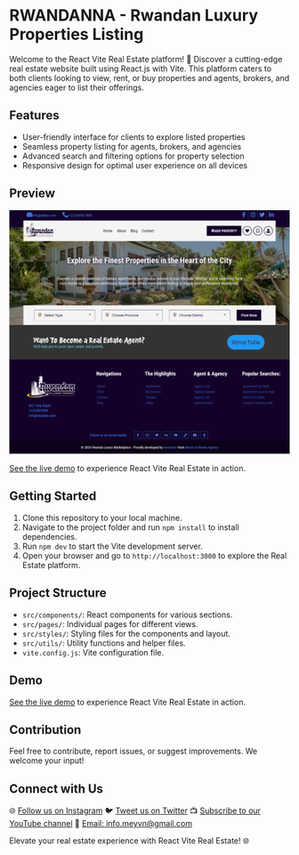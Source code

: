 # RWANDANNA - Rwandan Luxury Properties Listing

Welcome to the React Vite Real Estate platform! 🏡 Discover a cutting-edge real estate website built using React.js with Vite. This platform caters to both clients looking to view, rent, or buy properties and agents, brokers, and agencies eager to list their offerings.

## Features
- User-friendly interface for clients to explore listed properties
- Seamless property listing for agents, brokers, and agencies
- Advanced search and filtering options for property selection
- Responsive design for optimal user experience on all devices

## Preview
![React Vite Real Estate Preview](./public/preview.png)

[See the live demo](https://rwandanna.netlify.app/) to experience React Vite Real Estate in action.

## Getting Started
1. Clone this repository to your local machine.
2. Navigate to the project folder and run `npm install` to install dependencies.
3. Run `npm dev` to start the Vite development server.
4. Open your browser and go to `http://localhost:3000` to explore the Real Estate platform.

## Project Structure
- `src/components/`: React components for various sections.
- `src/pages/`: Individual pages for different views.
- `src/styles/`: Styling files for the components and layout.
- `src/utils/`: Utility functions and helper files.
- `vite.config.js`: Vite configuration file.

## Demo
[See the live demo](https://rwandanna.netlify.app/) to experience React Vite Real Estate in action.

## Contribution
Feel free to contribute, report issues, or suggest improvements. We welcome your input!

## Connect with Us
🌐 [Follow us on Instagram](https://www.instagram.com/meyvndev)
🐦 [Tweet us on Twitter](https://twitter.com/meyvnagency)
📺 [Subscribe to our YouTube channel](https://youtube.com/@wearemeyvn)
📧 [Email: info.meyvn@gmail.com](mailto:info.meyvn@gmail.com)

Elevate your real estate experience with React Vite Real Estate! 🌐
